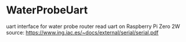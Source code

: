 # WaterProbeUart
uart interface for water probe router
read uart on Raspberry Pi Zero 2W 
source:
https://www.ing.iac.es/~docs/external/serial/serial.pdf

